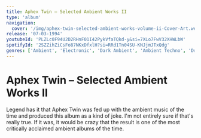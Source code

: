 ```yaml
---
title: Aphex Twin – Selected Ambient Works II
type: 'album'
navigation:
  cover: '/img/aphex-twin-selected-ambient-works-volume-ii-Cover-Art.webp'
release: '07-03-1994'
youtubeId: 'PLZLc0F94U2D2RHnF01I42PykVfaTQkd-y&si=7XLo7FwV32XHWLbW'
spotifyId: '2SZZihZiCsFo87NKxDfxlH?si=RRd1Tn04SU-KNJjmJTxQdg'
genres: ['Ambient', 'Electronic', 'Dark Ambient', 'Ambient Techno', 'Drone']
---
```

<music-genre-list :genres="genres"></music-genre-list>

# Aphex Twin – Selected Ambient Works II
Legend has it that Aphex Twin was fed up with the ambient music of the time and produced this album as a kind of joke. I'm not entirely sure if that's really true. If it was, it would be crazy that the result is one of the most critically acclaimed ambient albums of the time.






